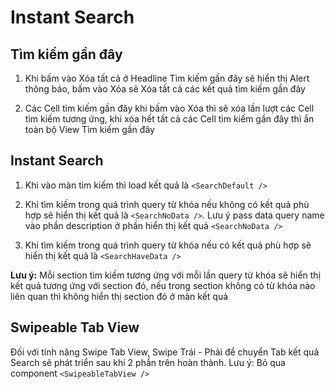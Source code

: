 # Instant Search

## Tìm kiếm gần đây

1. Khi bấm vào Xóa tất cả ở Headline Tìm kiếm gần đây sẽ hiển thị Alert thông báo, bấm vào Xóa sẽ Xóa tất cả các kết quả tìm kiếm gần đây

2. Các Cell tìm kiếm gần đây khi bấm vào Xóa thì sẽ xóa lần lượt các Cell tìm kiếm tương ứng, khi xóa hết tất cả các Cell tìm kiếm gần đây thì ẩn toàn bộ View Tìm kiếm gần đây

## Instant Search

1. Khi vào màn tìm kiếm thì load kết quả là `<SearchDefault />`

2. Khi tìm kiếm trong quá trình query từ khóa nếu không có kết quả phù hợp sẽ hiển thị kết quả là `<SearchNoData />`. Lưu ý pass data query name vào phần description ở phần hiển thị kết quả `<SearchNoData />`

3. Khi tìm kiếm trong quá trình query từ khóa nếu có kết quả phù hợp sẽ hiển thị kết quả là `<SearchHaveData />`

**Lưu ý:** Mỗi section tìm kiếm tương ứng với mỗi lần query từ khóa sẽ hiển thị kết quả tương ứng với section đó, nếu trong section không có từ khóa nào liên quan thì không hiển thị section đó ở màn kết quả

## Swipeable Tab View

Đối với tính năng Swipe Tab View, Swipe Trái - Phải để chuyển Tab kết quả Search sẽ phát triển sau khi 2 phần trên hoàn thành. Lưu ý: Bỏ qua component `<SwipeableTabView />`
